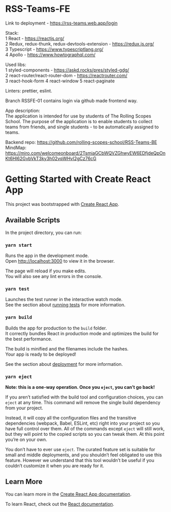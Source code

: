 # RSS-Teams-FE 
Link to deployment - https://rss-teams.web.app/login

Stack:  
1 React - https://reactjs.org/  
2 Redux, redux-thunk, redux-devtools-extension - https://redux.js.org/  
3 Typescript - https://www.typescriptlang.org/  
4 Apollo - https://www.howtographql.com/  

Used libs:  
1 styled-components - https://askd.rocks/pres/styled-gdg/  
2 react-router/react-router-dom - https://reactrouter.com/  
3 react-hook-form
4 react-window
5 react-paginate

Linters: prettier, eslint.

Branch RSSFE-01 contains login via github made frontend way.

App description:  
The application is intended for use by students of The Rolling Scopes School. The purpose of the application is to enable students to collect teams from friends, and single students - to be automatically assigned to teams.

Backend repo: https://github.com/rolling-scopes-school/RSS-Teams-BE  
MindMap: https://miro.com/welcomeonboard/2TsmiaGCbWQVZGhwyEW6EDfjdeQpOnKt6Hl62GvbVkT3ky3h02vqWHvI2gCz76cG

# Getting Started with Create React App

This project was bootstrapped with [Create React App](https://github.com/facebook/create-react-app).

## Available Scripts

In the project directory, you can run:

### `yarn start`

Runs the app in the development mode.\
Open [http://localhost:3000](http://localhost:3000) to view it in the browser.

The page will reload if you make edits.\
You will also see any lint errors in the console.

### `yarn test`

Launches the test runner in the interactive watch mode.\
See the section about [running tests](https://facebook.github.io/create-react-app/docs/running-tests) for more information.

### `yarn build`

Builds the app for production to the `build` folder.\
It correctly bundles React in production mode and optimizes the build for the best performance.

The build is minified and the filenames include the hashes.\
Your app is ready to be deployed!

See the section about [deployment](https://facebook.github.io/create-react-app/docs/deployment) for more information.

### `yarn eject`

**Note: this is a one-way operation. Once you `eject`, you can’t go back!**

If you aren’t satisfied with the build tool and configuration choices, you can `eject` at any time. This command will remove the single build dependency from your project.

Instead, it will copy all the configuration files and the transitive dependencies (webpack, Babel, ESLint, etc) right into your project so you have full control over them. All of the commands except `eject` will still work, but they will point to the copied scripts so you can tweak them. At this point you’re on your own.

You don’t have to ever use `eject`. The curated feature set is suitable for small and middle deployments, and you shouldn’t feel obligated to use this feature. However we understand that this tool wouldn’t be useful if you couldn’t customize it when you are ready for it.

## Learn More

You can learn more in the [Create React App documentation](https://facebook.github.io/create-react-app/docs/getting-started).

To learn React, check out the [React documentation](https://reactjs.org/).
